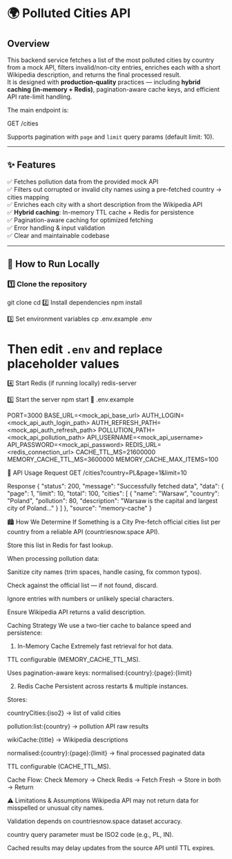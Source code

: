 # 🌍 Polluted Cities API

## Overview
This backend service fetches a list of the most polluted cities by country from a mock API, filters invalid/non-city entries, enriches each with a short Wikipedia description, and returns the final processed result.  
It is designed with **production-quality** practices — including **hybrid caching (in-memory + Redis)**, pagination-aware cache keys, and efficient API rate-limit handling.

The main endpoint is:

GET /cities

Supports pagination with `page` and `limit` query params (default limit: 10).

---

## ✨ Features
✅ Fetches pollution data from the provided mock API  
✅ Filters out corrupted or invalid city names using a pre-fetched country → cities mapping  
✅ Enriches each city with a short description from the Wikipedia API  
✅ **Hybrid caching**: In-memory TTL cache + Redis for persistence  
✅ Pagination-aware caching for optimized fetching  
✅ Error handling & input validation  
✅ Clear and maintainable codebase  

---

## 🚀 How to Run Locally

### 1️⃣ Clone the repository
git clone <your-repo-url>
cd <your-repo-folder>
2️⃣ Install dependencies
npm install

3️⃣ Set environment variables
cp .env.example .env

# Then edit `.env` and replace placeholder values
4️⃣ Start Redis (if running locally)
redis-server

5️⃣ Start the server
npm start
📄 .env.example

PORT=3000
BASE_URL=<mock_api_base_url>
AUTH_LOGIN=<mock_api_auth_login_path>
AUTH_REFRESH_PATH=<mock_api_auth_refresh_path>
POLLUTION_PATH=<mock_api_pollution_path>
API_USERNAME=<mock_api_username>
API_PASSWORD=<mock_api_password>
REDIS_URL=<redis_connection_url>
CACHE_TTL_MS=21600000
MEMORY_CACHE_TTL_MS=3600000
MEMORY_CACHE_MAX_ITEMS=100

📡 API Usage
Request
GET /cities?country=PL&page=1&limit=10

Response
{
  "status": 200,
  "message": "Successfully fetched data",
  "data": {
    "page": 1,
    "limit": 10,
    "total": 100,
    "cities": [
      {
        "name": "Warsaw",
        "country": "Poland",
        "pollution": 80,
        "description": "Warsaw is the capital and largest city of Poland..."
      }
    ]
  },
  "source": "memory-cache"
}

🏙 How We Determine If Something is a City
Pre-fetch official cities list per country from a reliable API (countriesnow.space API).

Store this list in Redis for fast lookup.

When processing pollution data:

Sanitize city names (trim spaces, handle casing, fix common typos).

Check against the official list — if not found, discard.

Ignore entries with numbers or unlikely special characters.

Ensure Wikipedia API returns a valid description.

Caching Strategy
We use a two-tier cache to balance speed and persistence:

1. In-Memory Cache
Extremely fast retrieval for hot data.

TTL configurable (MEMORY_CACHE_TTL_MS).

Uses pagination-aware keys:
normalised:{country}:{page}:{limit}

2. Redis Cache
Persistent across restarts & multiple instances.

Stores:

countryCities:{iso2} → list of valid cities

pollution:list:{country} → pollution API raw results

wikiCache:{title} → Wikipedia descriptions

normalised:{country}:{page}:{limit} → final processed paginated data

TTL configurable (CACHE_TTL_MS).

Cache Flow:
Check Memory → Check Redis → Fetch Fresh → Store in both → Return

⚠ Limitations & Assumptions
Wikipedia API may not return data for misspelled or unusual city names.

Validation depends on countriesnow.space dataset accuracy.

country query parameter must be ISO2 code (e.g., PL, IN).

Cached results may delay updates from the source API until TTL expires.